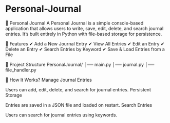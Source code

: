 # Personal-Journal



📅 Personal Journal 
A Personal Journal is a simple console-based application that allows users to write, save, edit, delete, and search journal entries. It’s built entirely in Python with file-based storage for persistence.

📌 Features
✔ Add a New Journal Entry
✔ View All Entries
✔ Edit an Entry
✔ Delete an Entry
✔ Search Entries by Keyword
✔ Save & Load Entries from a File

📂 Project Structure
PersonalJournal/
│── main.py
│── journal.py
│── file_handler.py


📌 How It Works?
Manage Journal Entries

Users can add, edit, delete, and search for journal entries.
Persistent Storage

Entries are saved in a JSON file and loaded on restart.
Search Entries

Users can search for journal entries using keywords.
